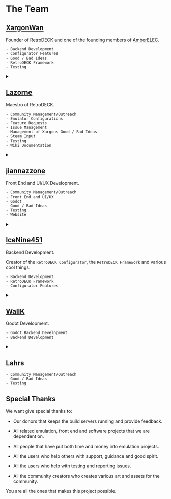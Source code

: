# The Team

## [XargonWan](https://github.com/XargonWan)

Founder of RetroDECK and one of the founding members of [AmberELEC](https://amberelec.org/).

```
- Backend Development
- Configurator Features
- Good / Bad Ideas
- RetroDECK Framework
- Testing
```


<details><summary> </summary>
Grand General of the LDPI (La Legione Della Pizza Italiana) also known as the Napoletanan Fist in the internal pizza war.
</details>

## [Lazorne](https://github.com/Lazorne)

Maestro of RetroDECK.

```
- Community Management/Outreach
- Emulator Configurations
- Feature Requests
- Issue Management
- Management of Xargons Good / Bad Ideas
- Steam Input
- Testing
- Wiki Documentation
```



<details><summary> </summary>
Maestro of the Wiki and also the cult leader of the NPC (The Nordic Pizza Cult) also called by the others as "The Pizza Heresy Cult" or "Harbingers of Pizza Chaos". Instigator of the internal pizza war.
</details>

## [jiannazzone](https://github.com/jiannazzone)

Front End and UI/UX Development.

```
- Community Management/Outreach
- Front End and UI/UX
- Godot
- Good / Bad Ideas
- Testing
- Website
```

<details><summary> </summary>
MCCP branch operative against the NPC faction and have a loose alliance with the IPL. 
</details>

## [IceNine451](https://github.com/icenine451)

Backend Development.

Creator of the `RetroDECK Configurator`, the `RetroDECK Framework` and various cool things.


```
- Backend Development
- RetroDECK Framework
- Configurator Features
```


<details><summary> </summary>
Freedom loving leader of the MCCP (Murican Cheese Crust Patriots) in the internal pizza war.
</details>


## [WallK](https://github.com/WallK)

Godot Development.

```
- Godot Backend Development
- Backend Development
```


<details><summary> </summary>
Pizza Mercenary
</details>

## Lahrs 

```
- Community Management/Outreach
- Good / Bad Ideas
- Testing
```

## Special Thanks

 We want give special thanks to:

- Our donors that keeps the build servers running and provide feedback.

- All related emulation, front end and software projects that we are dependent on.

- All people that have put both time and money into emulation projects.

- All the users who help others with support, guidance and good spirit.

- All the users who help with testing and reporting issues.

- All the community creators who creates various art and assets for the community.

You are all the ones that makes this project possible.
